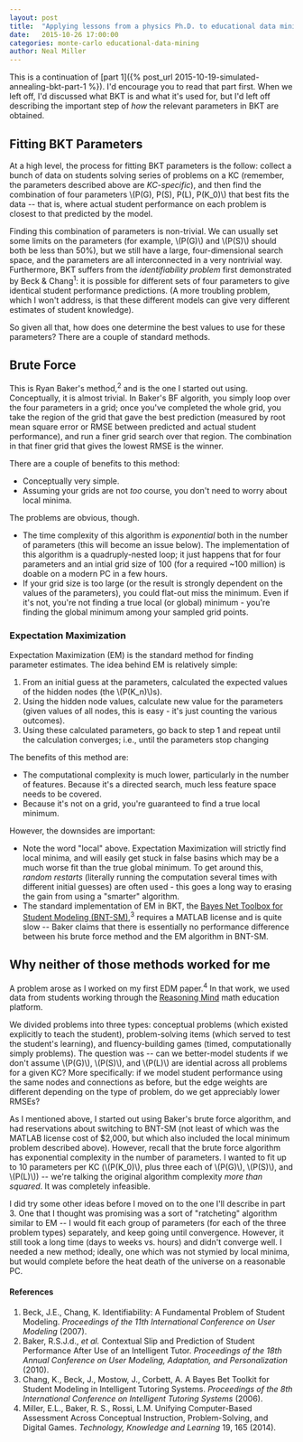 ```yaml
---
layout: post
title:  "Applying lessons from a physics Ph.D. to educational data mining: part 2"
date:   2015-10-26 17:00:00
categories: monte-carlo educational-data-mining
author: Neal Miller
---
```

This is a continuation of [part 1]({% post_url 2015-10-19-simulated-annealing-bkt-part-1 %}).  I'd encourage you to read that part first.  When we left off, I'd discussed what BKT is and what it's used for, but I'd left off describing the important step of *how* the relevant parameters in BKT are obtained.

## Fitting BKT Parameters
At a high level, the process for fitting BKT parameters is the follow: collect a bunch of data on students solving series of problems on a KC (remember, the parameters described above are *KC-specific*), and then find the combination of four parameters \\(P(G), P(S), P(L), P(K_0)\\) that best fits the data -- that is, where actual student performance on each problem is closest to that predicted by the model.

Finding this combination of parameters is non-trivial.  We can usually set some limits on the parameters (for example, \\(P(G)\\) and \\(P(S)\\) should both be less than 50%), but we still have a large, four-dimensional search space, and the parameters are all interconnected in a very nontrivial way.  Furthermore, BKT suffers from the *identifiability problem* first demonstrated by Beck & Chang<sup>1</sup>: it is possible for different sets of four parameters to give identical student performance predictions.  (A more troubling problem, which I won't address, is that these different models can give very different estimates of student knowledge).

So given all that, how does one determine the best values to use for these parameters?  There are a couple of standard methods.

## Brute Force
This is Ryan Baker's method,<sup>2</sup> and is the one I started out using.  Conceptually, it is almost trivial.  In Baker's BF algorith, you simply loop over the four parameters in a grid; once you've completed the whole grid, you take the region of the grid that gave the best prediction (measured by root mean square error or RMSE between predicted and actual student performance), and run a finer grid search over that region.  The combination in that finer grid that gives the lowest RMSE is the winner.

There are a couple of benefits to this method:

* Conceptually very simple.
* Assuming your grids are not *too* course, you don't need to worry about local minima.

The problems are obvious, though.

* The time complexity of this algorithm is *exponential* both in the number of parameters (this will become an issue below).  The implementation of this algorithm is a quadruply-nested loop; it just happens that for four parameters and an intial grid size of 100 (for a required ~100 million) is doable on a modern PC in a few hours.
* If your grid size is too large (or the result is strongly dependent on the values of the parameters), you could flat-out miss the minimum.  Even if it's not, you're not finding a true local (or global) minimum - you're finding the global minimum among your sampled grid points.

### Expectation Maximization
Expectation Maximization (EM) is the standard method for finding parameter estimates.  The idea behind EM is relatively simple:

1. From an initial guess at the parameters, calculated the expected values of the hidden nodes (the \\(P(K_n)\\)s).
2. Using the hidden node values, calculate new value for the parameters (given values of all nodes, this is easy - it's just counting the various outcomes).
3. Using these calculated parameters, go back to step 1 and repeat until the calculation converges; i.e., until the parameters stop changing

The benefits of this method are:

* The computational complexity is much lower, particularly in the number of features.  Because it's a directed search, much less feature space needs to be covered.
* Because it's not on a grid, you're guaranteed to find a true local minimum.

However, the downsides are important:

* Note the word "local" above.  Expectation Maximization will strictly find local minima, and will easily get stuck in false basins which may be a much worse fit than the true global minimum.  To get around this, *random restarts* (literally running the computation several times with different initial guesses) are often used - this goes a long way to erasing the gain from using a "smarter" algorithm.
* The standard implementation of EM in BKT, the [Bayes Net Toolbox for Student Modeling (BNT-SM)](http://www.cs.cmu.edu/~listen/BNT-SM),<sup>3</sup> requires a MATLAB license and is quite slow -- Baker claims that there is essentially no performance difference between his brute force method and the EM algorithm in BNT-SM.

## Why neither of those methods worked for me

A problem arose as I worked on my first EDM paper.<sup>4</sup>  In that work, we used data from students working through the [Reasoning Mind](http://reasoningmind.org) math education platform.

We divided problems into three types: conceptual problems (which existed explicitly to teach the student), problem-solving items (which served to test the student's learning), and fluency-building games (timed, computationally simply problems).  The question was -- can we better-model students if we don't assume \\(P(G)\\), \\(P(S)\\), and \\(P(L)\\) are idential across all problems for a given KC?  More specifically: if we model student performance using the same nodes and connections as before, but the edge weights are different depending on the type of problem, do we get appreciably lower RMSEs?

As I mentioned above, I started out using Baker's brute force algorithm, and had reservations about switching to BNT-SM (not least of which was the MATLAB license cost of $2,000, but which also included the local minimum problem described above).  However, recall that the brute force algorithm has exponential complexity in the number of parameters.  I wanted to fit up to 10 parameters per KC (\\(P(K_0)\\), plus three each of \\(P(G)\\), \\(P(S)\\), and \\(P(L)\\)) -- we're talking the original algorithm complexity *more than squared*.  It was completely infeasible.

I did try some other ideas before I moved on to the one I'll describe in part 3.  One that I thought was promising was a sort of "ratcheting" algorithm similar to EM -- I would fit each group of parameters (for each of the three problem types) separately, and keep going until convergence.  However, it still took a long time (days to weeks vs. hours) and didn't converge well.  I needed a new method; ideally, one which was not stymied by local minima, but would complete before the heat death of the universe on a reasonable PC.

#### References

1. Beck, J.E., Chang, K. Identifiability: A Fundamental Problem of Student Modeling. *Proceedings of the 11th International Conference on User Modeling* (2007).
2. Baker, R.S.J.d., *et al.* Contextual Slip and Prediction of Student Performance After Use of an Intelligent Tutor. *Proceedings of the 18th Annual Conference on User Modeling, Adaptation, and Personalization* (2010).
3. Chang, K., Beck, J., Mostow, J., Corbett, A. A Bayes Bet Toolkit for Student Modeling in Intelligent Tutoring Systems. *Proceedings of the 8th International Conference on Intelligent Tutoring Systems* (2006).
4. Miller, E.L., Baker, R. S., Rossi, L.M. Unifying Computer-Based Assessment Across Conceptual Instruction, Problem-Solving, and Digital Games. *Technology, Knowledge and Learning* 19, 165 (2014).
